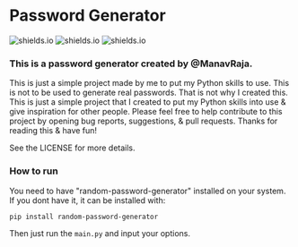 <h1>Password Generator</h1>

![shields.io](https://img.shields.io/badge/Open-Source-blue) ![shields.io](https://img.shields.io/badge/Made%20With-Python-brightgreen) ![shields.io](https://img.shields.io/badge/License-MIT-green)

<h3>This is a password generator created by @ManavRaja.</h3>


This is just a simple project made by me to put my Python skills to use. This is not to be used to generate real passwords.
That is not why I created this. This is just a simple project that I created to put my Python skills into use & give inspiration for other people. Please feel free to help contribute to this project by opening bug reports, suggestions, & pull requests. Thanks for reading this & have fun!

See the LICENSE for more details.

<h3> How to run </h3>
You need to have "random-password-generator" installed on your system.
If you dont have it, it can be installed with:

`pip install random-password-generator`

Then just run the `main.py` and input your options.
